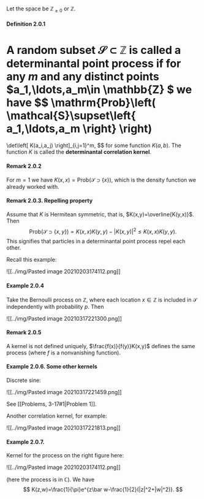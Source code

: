 Let the space be $\mathbb{Z}_{\ge0}$ or $\mathbb{Z}$. 

#### Definition 2.0.1

A random subset $\mathcal{S}\subset \mathbb{Z}$ is called a **determinantal point process** if for any $m$ and any distinct points $a_1,\ldots,a_m\in \mathbb{Z} $ we have
$$
\mathrm{Prob}\left( \mathcal{S}\supset\left\{ a_1,\ldots,a_m  \right\} \right)
=
\det\left[ K(a_i,a_j) \right]_{i,j=1}^m,
$$
for some function $K(a,b)$. The function $K$ is called the **determinantal correlation kernel**.

#### Remark 2.0.2

For $m=1$ we have $K(x,x)=\mathrm{Prob}(\mathcal{S}\supset \left\{ x \right\})$, which is the density function we already worked with.

#### Remark 2.0.3. Repelling property

Assume that $K$ is Hermitean symmetric, that is, $K(x,y)=\overline{K(y,x)}$. Then
$$
\mathrm{Prob}\left( \mathcal{S}\supset\left\{ x,y \right\} \right)=
K(x,x)K(y,y) - |K(x,y)|^2\le K(x,x)K(y,y).
$$
This signifies that particles in a determinantal point process repel each other. 

Recall this example:

![[../img/Pasted image 20210203174112.png]]

#### Example 2.0.4

Take the Bernoulli process on $\mathbb{Z}$, where each location $x\in \mathbb{Z}$ is included in $\mathcal{S}$ independently with probability $p$. Then 


![[../img/Pasted image 20210317221300.png]]

#### Remark 2.0.5

A kernel is not defined uniquely, $\frac{f(x)}{f(y)}K(x,y)$ defines the same process (where $f$ is a nonvanishing function).

#### Example 2.0.6. Some other kernels

Discrete sine:

![[../img/Pasted image 20210317221459.png]]

See [[Problems, 3-17#1|Problem 1]]. 

Another correlation kernel, for example:

![[../img/Pasted image 20210317221813.png]]

#### Example 2.0.7. 

Kernel for the process on the right figure here:

![[../img/Pasted image 20210203174112.png]]

(here the process is in $\mathbb{C}$). We have
$$
K(z,w)=\frac{1}{\pi}e^{z\bar w-\frac{1}{2}(|z|^2+|w|^2)}.
$$
